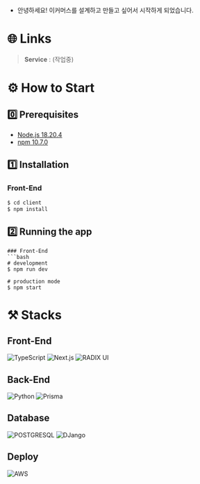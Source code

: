 - 안녕하세요! 이커머스를 설계하고 만들고 싶어서 시작하게 되었습니다.

# 🌐 Links

> **Service** : (작업중) <br>

# ⚙️ How to Start

## 0️⃣ Prerequisites

- [Node.js 18.20.4](https://nodejs.org/en/download/package-manager/)
- [npm 10.7.0](https://www.npmjs.com/package/npm/v/10.7.0)

## 1️⃣ Installation

### Front-End

```bash
$ cd client
$ npm install
```

## 2️⃣ Running the app

````
### Front-End
```bash
# development
$ npm run dev

# production mode
$ npm start
````

# ⚒️ Stacks

## Front-End

![TypeScript](https://img.shields.io/badge/TypeScript-3178C6?style=for-the-badge&logo=TypeScript&logoColor=white)
![Next.js](https://img.shields.io/badge/Next.js-000000?style=for-the-badge&logo=Next.js&logoColor=white)
![RADIX UI](https://img.shields.io/badge/RADIX-UI-316192?logo=radixui&logoColor=white)

## Back-End

![Python](https://img.shields.io/badge/Python-3776AB.svg?&style=for-the-badge&logo=Python&logoColor=white)
![Prisma](https://img.shields.io/badge/Prisma-3982CE?style=for-the-badge&logo=Prisma&logoColor=white)

## Database

![POSTGRESQL](https://img.shields.io/badge/POSTGRESQL-4479A1?style=for-the-badge&logo=POSTGRESQL&logoColor=white)
![DJango](https://img.shields.io/badge/django--rest--framework-3.12.4-blue?style=for-the-badge&labelColor=333333&logo=django&logoColor=white&color=blue)

## Deploy

![AWS](https://img.shields.io/badge/AWS-232F3E?style=for-the-badge&logo=AmazonAWS&logoColor=white)
